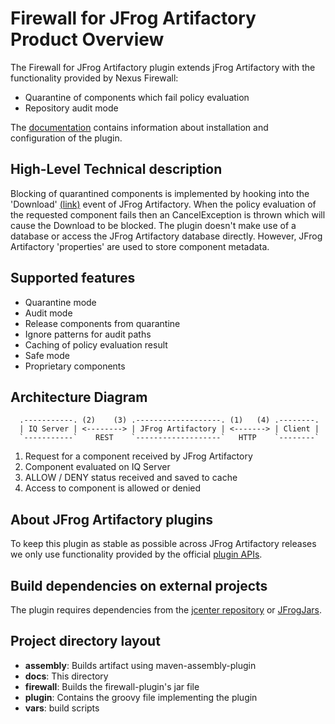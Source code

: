 <!--

    Copyright 2019, Sonatype, Inc.
    Licensed under the Apache License, Version 2.0 (the "License");
    you may not use this file except in compliance with the License.
    You may obtain a copy of the License at
    http://www.apache.org/licenses/LICENSE-2.0
    Unless required by applicable law or agreed to in writing, software
    distributed under the License is distributed on an "AS IS" BASIS,
    WITHOUT WARRANTIES OR CONDITIONS OF ANY KIND, either express or implied.
    See the License for the specific language governing permissions and
    limitations under the License.

-->
# Firewall for JFrog Artifactory Product Overview

The Firewall for JFrog Artifactory plugin extends jFrog Artifactory with the functionality provided by Nexus Firewall:

* Quarantine of components which fail policy evaluation
* Repository audit mode

The [documentation](https://help.sonatype.com/integrations/iq-server-and-repository-management/iq-server-and-firewall-for-artifactory)
contains information about installation and configuration of the plugin.

## High-Level Technical description

Blocking of quarantined components is implemented by hooking into the 'Download'
[(link)](https://www.jfrog.com/confluence/display/JFROG/User+Plugins#UserPlugins-Download) event of JFrog Artifactory. When
the policy evaluation of the requested component fails then an CancelException is thrown which will cause the Download
to be blocked. The plugin doesn't make use of a database or access the JFrog Artifactory database directly. However,
JFrog Artifactory 'properties' are used to store component metadata.

## Supported features

* Quarantine mode
* Audit mode
* Release components from quarantine
* Ignore patterns for audit paths
* Caching of policy evaluation result
* Safe mode
* Proprietary components

## Architecture Diagram

```
  .-----------. (2)    (3) .-------------------. (1)   (4) .--------.
  | IQ Server | <--------> | JFrog Artifactory | <-------> | Client |
  `-----------`    REST    `-------------------`   HTTP    `--------`
```

1) Request for a component received by JFrog Artifactory
2) Component evaluated on IQ Server
3) ALLOW / DENY status received and saved to cache
4) Access to component is allowed or denied

## About JFrog Artifactory plugins

To keep this plugin as stable as possible across JFrog Artifactory releases we only use functionality provided by the
official [plugin APIs](https://www.jfrog.com/confluence/display/JFROG/User+Plugins).

## Build dependencies on external projects

The plugin requires dependencies from the [jcenter repository](https://jcenter.bintray.com/) or [JFrogJars](https://dl.bintray.com/jfrog/jfrog-jars/).

## Project directory layout

* **assembly**: Builds artifact using maven-assembly-plugin
* **docs**: This directory
* **firewall**: Builds the firewall-plugin's jar file
* **plugin**: Contains the groovy file implementing the plugin
* **vars**: build scripts
